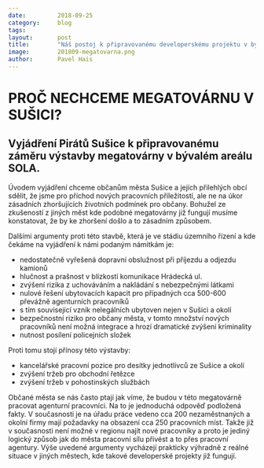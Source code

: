 ```yaml
---
date:         2018-09-25
category:     blog
tags:         
layout:       post
title:        "Náš postoj k připravovanému developerskému projektu v bývalém areálu Sola" 
image:        201809-megatovarna.png
author:       Pavel Hais
---
```


# PROČ NECHCEME MEGATOVÁRNU V SUŠICI?

## Vyjádření Pirátů Sušice k připravovanému záměru výstavby megatovárny v bývalém areálu SOLA.

Úvodem vyjádření chceme občanům města Sušice a jejích přilehlých obcí sdělit, že jsme pro příchod nových pracovních příležitostí, ale ne na úkor zásadních zhoršujících životních podmínek pro občany. Bohužel ze zkušeností z jiných měst kde podobné megatovárny již fungují musíme konstatovat, že by ke zhoršení došlo a to zásadním způsobem.

Dalšími argumenty proti této stavbě, která je ve stádiu územního řízení a kde čekáme na vyjádření k námi podaným námitkám je:
- nedostatečně vyřešená dopravní obslužnost při příjezdu a odjezdu kamionů
- hlučnost a prašnost v blízkosti komunikace Hrádecká ul.
- zvýšení rizika z uchováváním a nakládání s nebezpečnými látkami
- nulové řešení ubytovacích kapacit pro případných cca 500-600 převážně agenturních pracovníků
- s tím související vznik nelegálních ubytoven nejen v Sušici a okolí
- bezpečnostní riziko pro občany města, v tomto množství nových pracovníků není možná integrace a hrozí dramatické zvýšení kriminality
- nutnost posílení policejních složek

Proti tomu stojí přínosy této výstavby:
- kancelářské pracovní pozice pro desítky jednotlivců ze Sušice a okolí
- zvýšení tržeb pro obchodní řetězce
- zvýšení tržeb v pohostinských službách

Občané města se nás často ptají jak víme, že budou v této megatovárně pracovat agenturní pracovníci. Na to je jednoduchá odpověď podložená fakty. V současnosti je na úřadu práce vedeno cca 200 nezaměstnaných a okolní firmy mají požadavky na obsazení cca 250 pracovních míst. Takže již v současnosti není možné v regionu najít nové pracovníky a proto je jediný logický způsob jak do města pracovní sílu přivést a to přes pracovní agentury.  Výše uvedené argumenty vycházejí prakticky výhradně z reálné situace v jiných městech, kde takové developerské projekty již fungují.